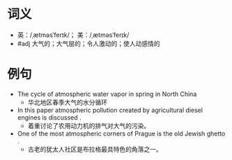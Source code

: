 # 词义
- 英：/ˌætməsˈferɪk/； 美：/ˌætməsˈferɪk/
- #adj 大气的；大气层的；令人激动的；使人动感情的
# 例句
- The cycle of atmospheric water vapor in spring in North China
	- 华北地区春季大气的水分循环
- In this paper atmospheric pollution created by agricultural diesel engines is discussed .
	- 着重讨论了农用动力机的排气对大气的污染。
- One of the most atmospheric corners of Prague is the old Jewish ghetto .
	- 古老的犹太人社区是布拉格最具特色的角落之一。
